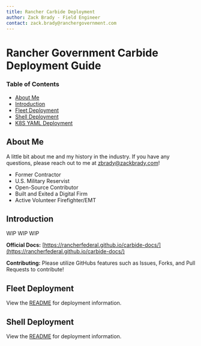 ```yaml
---
title: Rancher Carbide Deployment
author: Zack Brady - Field Engineer
contact: zack.brady@ranchergovernment.com
---
```


# Rancher Government Carbide Deployment Guide

### Table of Contents

- [About Me](#about-me)
- [Introduction](#introduction)
- [Fleet Deployment](#fleet-deployment)
- [Shell Deployment](#shell-deployment)
- [K8S YAML Deployment](#k8s-yaml-deployment)

## About Me

A little bit about me and my history in the industry. If you have any questions, please reach out to me at zbrady@zackbrady.com!

- Former Contractor
- U.S. Military Reservist
- Open-Source Contributor
- Built and Exited a Digital Firm
- Active Volunteer Firefighter/EMT

## Introduction

WIP WIP WIP

**Official Docs:** [https://rancherfederal.github.io/carbide-docs/](https://rancherfederal.github.io/carbide-docs/)

**Contributing:** Please utilize GitHubs features such as Issues, Forks, and Pull Requests to contribute!

## Fleet Deployment

View the [README](fleet/README.md) for deployment information.

## Shell Deployment

View the [README](shell/README.md) for deployment information.
